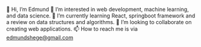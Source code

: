 👋 Hi, I’m Edmund
👀 I’m interested in web development, machine learning, and data science.
🌱 I’m currently learning React, springboot framework and a review on data structures and algorithms.
💞️ I’m looking to collaborate on creating web applications.
📫 How to reach me is via edmundshege@gmail.com

<!---
3dmund22/3dmund22 is a ✨ special ✨ repository because its `README.md` (this file) appears on your GitHub profile.
You can click the Preview link to take a look at your changes.
--->
